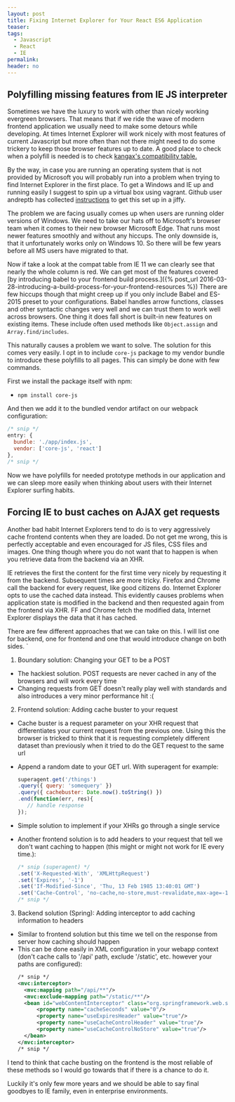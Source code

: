 ```yaml
---
layout: post
title: Fixing Internet Explorer for Your React ES6 Application
teaser:
tags:
  - Javascript
  - React
  - IE
permalink:
header: no
---
```


## Polyfilling missing features from IE JS interpreter

Sometimes we have the luxury to work with other than nicely working evergreen browsers. That means that if we ride the wave of modern frontend application we usually need to make some detours while developing. At times Internet Explorer will work nicely with most features of current Javascript but more often than not there might need to do some trickery to keep those browser features up to date. A good place to check when a polyfill is needed is to check [kangax's compatibility table.](https://kangax.github.io/compat-table/es6/)

By the way, in case you are running an operating system that is not provided by Microsoft you will probably run into a problem when trying to find Internet Explorer in the first place. To get a Windows and IE up and running easily I suggest to spin up a virtual box using vagrant. Github user andreptb has collected [instructions](https://gist.github.com/andreptb/57e388df5e881937e62a) to get this set up in a jiffy.

The problem we are facing usually comes up when users are running older versions of Windows. We need to take our hats off to Microsoft's browser team when it comes to their new browser Microsoft Edge. That runs most newer features smoothly and without any hiccups. The only downside is, that it unfortunately works only on Windows 10. So there will be few years before all MS users have migrated to that.

Now if take a look at the compat table from IE 11 we can clearly see that nearly the whole column is red. We can get most of the features covered [by introducing babel to your frontend build process.]({% post_url 2016-03-28-introducing-a-build-process-for-your-frontend-resources %}) There are few hiccups though that might creep up if you only include Babel and ES-2015 preset to your configurations. Babel handles arrow functions, classes and other syntactic changes very well and we can trust them to work well across browsers. One thing it does fall short is built-in new features on existing items. These include often used methods like `Object.assign` and `Array.find/includes`.

This naturally causes a problem we want to solve. The solution for this comes very easily. I opt in to include `core-js` package to my vendor bundle to introduce these polyfills to all pages. This can simply be done with few commands.

First we install the package itself with npm:

* `npm install core-js`

And then we add it to the bundled vendor artifact on our webpack configuration:

```javascript
/* snip */
entry: {
  bundle: './app/index.js',
  vendor: ['core-js', 'react']
},
/* snip */
```

Now we have polyfills for needed prototype methods in our application and we can sleep more easily when thinking about users with their Internet Explorer surfing habits.

## Forcing IE to bust caches on AJAX get requests

Another bad habit Internet Explorers tend to do is to very aggressively cache frontend contents when they are loaded. Do not get me wrong, this is perfectly acceptable and even encouraged for JS files, CSS files and images. One thing though where you do not want that to happen is when you retrieve data from the backend via an XHR.

IE retrieves the first the content for the first time very nicely by requesting it from the backend. Subsequent times are more tricky. Firefox and Chrome call the backend for every request, like good citizens do. Internet Explorer opts to use the cached data instead. This evidently causes problems when application state is modified in the backend and then requested again from the frontend via XHR. FF and Chrome fetch the modified data, Internet Explorer displays the data that it has cached.

There are few different approaches that we can take on this. I will list one for backend, one for frontend and one that would introduce change on both sides. `

1. Boundary solution: Changing your GET to be a POST
  * The hackiest solution. POST requests are never cached in any of the browsers and will work every time
  * Changing requests from GET doesn't really play well with standards and also introduces a very minor performance hit :(

2. Frontend solution: Adding cache buster to your request
  * Cache buster is a request parameter on your XHR request that differentiates your current request from the previous one. Using this the browser is tricked to think that it is requesting completely different dataset than previously when it tried to do the GET request to the same url
  * Append a random date to your GET url. With superagent for example:
    ```javascript
    superagent.get('/things')
    .query({ query: 'somequery' })
    .query({ cachebuster: Date.now().toString() })
    .end(function(err, res){
       // handle response
    });
    ```

  * Simple solution to implement if your XHRs go through a single service
  * Another frontend solution is to add headers to your request that tell we don't want caching to happen (this might or might not work for IE every time.):
    ```javascript
    /* snip (superagent) */
    .set('X-Requested-With', 'XMLHttpRequest')
    .set('Expires', '-1')
    .set('If-Modified-Since', 'Thu, 13 Feb 1985 13:40:01 GMT')
    .set('Cache-Control', 'no-cache,no-store,must-revalidate,max-age=-1,private')
    /* snip */
    ```

3. Backend solution (Spring): Adding interceptor to add caching information to headers
  * Similar to frontend solution but this time we tell on the response from server how caching should happen
  * This can be done easily in XML configuration in your webapp context (don't cache calls to '/api' path, exclude '/static', etc. however your paths are configured):
    ```xml
    /* snip */
    <mvc:interceptor>
      <mvc:mapping path="/api/**"/>
      <mvc:exclude-mapping path="/static/**"/>
      <bean id="webContentInterceptor" class="org.springframework.web.servlet.mvc.WebContentInterceptor">
          <property name="cacheSeconds" value="0"/>
          <property name="useExpiresHeader" value="true"/>
          <property name="useCacheControlHeader" value="true"/>
          <property name="useCacheControlNoStore" value="true"/>
      </bean>
    </mvc:interceptor>
    /* snip */
    ```

I tend to think that cache busting on the frontend is the most reliable of these methods so I would go towards that if there is a chance to do it.

Luckily it's only few more years and we should be able to say final goodbyes to IE family, even in enterprise environments.
